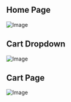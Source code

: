## Home Page
![Image]("/public/md/1.png")
## Cart Dropdown
![Image]("/public/md/2.png")
## Cart Page
![Image]("/public/md/3.png")